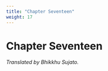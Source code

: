 ```yaml
---
title: "Chapter Seventeen"
weight: 17
---
```


# Chapter Seventeen

*Translated by Bhikkhu Sujato.*

